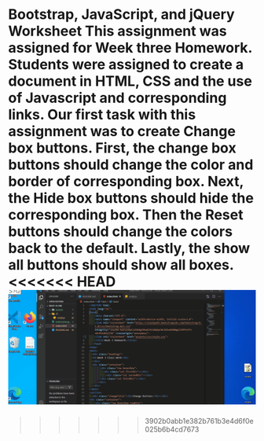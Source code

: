 Bootstrap, JavaScript, and jQuery Worksheet
This assignment was assigned for Week three Homework. Students were assigned to create a document in HTML, CSS and the use of Javascript and corresponding links. 
Our first task with this assignment was to create Change box buttons. First, the change box buttons should change the color and border of corresponding box. Next, the Hide box buttons should hide the corresponding box. Then the 
Reset buttons should change the colors back to the default. Lastly, the 
show all buttons should show all boxes. 
<<<<<<< HEAD
![Alt Text](buttonchange1.gif)
=======
>>>>>>> 3902b0abb1e382b761b3e4d6f0e025b6b4cd7673
